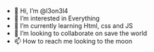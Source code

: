 - 👋 Hi, I’m @l3on3l4
- 👀 I’m interested in Everything
- 🌱 I’m currently learning Html, css and JS
- 💞️ I’m looking to collaborate on save the world 
- 📫 How to reach me looking to the moon

<!---
l3on3l4/l3on3l4 is a ✨ special ✨ repository because its `README.md` (this file) appears on your GitHub profile.
You can click the Preview link to take a look at your changes.
--->

